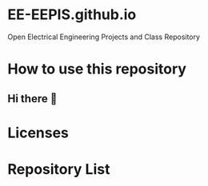 # EE-EEPIS.github.io
Open Electrical Engineering Projects and Class Repository 

# How to use this repository
## Hi there 👋

<!--

**Here are some ideas to get you started:**

🙋‍ ♀️ A short introduction - what is your organization all about?
🌈 Contribution guidelines - how can the community get involved?
👩‍💻 Useful resources - where can the community find your docs? Is there anything else the community should know?
🍿 Fun facts - what does your team eat for breakfast?
🧙 Remember, you can do mighty things with the power of [Markdown](https://docs.github.com/github/writing-on-github/getting-started-with-writing-and-formatting-on-github/basic-writing-and-formatting-syntax)
-->

# Licenses
# Repository List
